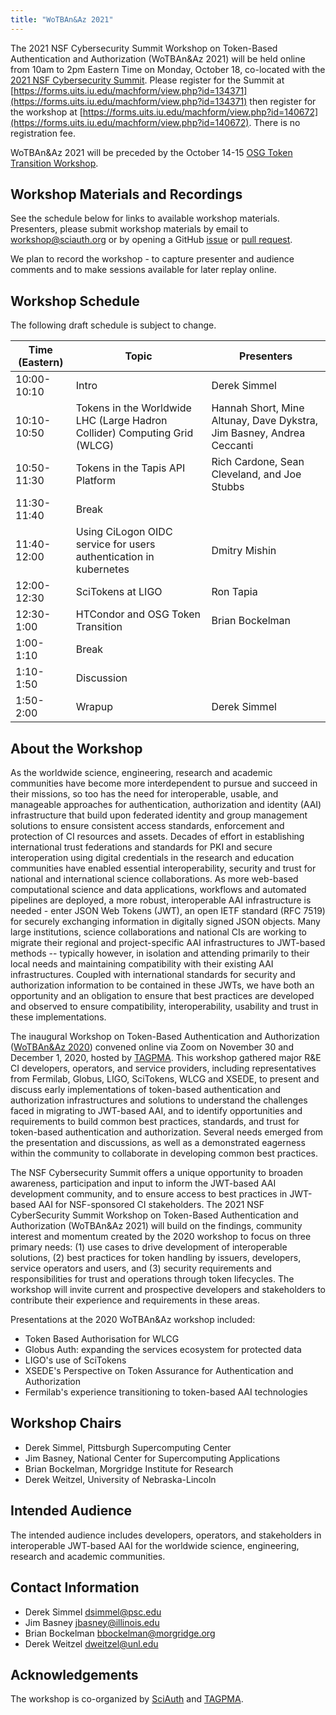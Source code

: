 ```yaml
---
title: "WoTBAn&Az 2021"
---
```


The 2021 NSF Cybersecurity Summit Workshop on Token-Based Authentication and Authorization (WoTBAn&Az 2021) will be held online from 10am to 2pm Eastern Time on Monday, October 18, co-located with the [2021 NSF Cybersecurity Summit](https://www.trustedci.org/2021-cybersecurity-summit). Please register for the Summit at [https://forms.uits.iu.edu/machform/view.php?id=134371](https://forms.uits.iu.edu/machform/view.php?id=134371) then register for the workshop at [https://forms.uits.iu.edu/machform/view.php?id=140672](https://forms.uits.iu.edu/machform/view.php?id=140672). There is no registration fee.

WoTBAn&Az 2021 will be preceded by the October 14-15 [OSG Token Transition Workshop](https://opensciencegrid.org/events/Token-Transition-Workshop/).

Workshop Materials and Recordings
------------------
See the schedule below for links to available workshop materials. Presenters, please submit workshop materials by email to [workshop@sciauth.org](mailto:workshop@sciauth.org) or by opening a GitHub [issue](https://github.com/SciAuth/workshop/issues) or [pull request](https://github.com/SciAuth/workshop/pulls).

We plan to record the workshop - to capture presenter and audience comments and to make sessions available for later replay online.

Workshop Schedule
------------------
The following draft schedule is subject to change.

Time (Eastern) | Topic | Presenters
-------------- | ----- | ----------
10:00-10:10 | Intro | Derek Simmel
10:10-10:50 | Tokens in the Worldwide LHC (Large Hadron Collider) Computing Grid (WLCG) | Hannah Short, Mine Altunay, Dave Dykstra, Jim Basney, Andrea Ceccanti
10:50-11:30 | Tokens in the Tapis API Platform | Rich Cardone, Sean Cleveland, and Joe Stubbs
11:30-11:40 | Break
11:40-12:00 | Using CiLogon OIDC service for users authentication in kubernetes | Dmitry Mishin
12:00-12:30 | SciTokens at LIGO | Ron Tapia
12:30-1:00  | HTCondor and OSG Token Transition | Brian Bockelman
 1:00-1:10  | Break
 1:10-1:50  | Discussion
 1:50-2:00  | Wrapup | Derek Simmel

About the Workshop
------------------
As the worldwide science, engineering, research and academic communities have become more interdependent to pursue and succeed in their missions, so too has the need for interoperable, usable, and manageable approaches for authentication, authorization and identity (AAI) infrastructure that build upon federated identity and group management solutions to ensure consistent access standards, enforcement and protection of CI resources and assets. Decades of effort in establishing international trust federations and standards for PKI and secure interoperation using digital credentials in the research and education communities have enabled essential interoperability, security and trust for national and international science collaborations. As more web-based computational science and data applications, workflows and automated pipelines are deployed, a more robust, interoperable AAI infrastructure is needed - enter JSON Web Tokens (JWT), an open IETF standard (RFC 7519) for securely exchanging information in digitally signed JSON objects. Many large institutions, science collaborations and national CIs are working to migrate their regional and project-specific AAI infrastructures to JWT-based methods -- typically however, in isolation and attending primarily to their local needs and maintaining compatibility with their existing AAI infrastructures. Coupled with international standards for security and authorization information to be contained in these JWTs, we have both an opportunity and an obligation to ensure that best practices are developed and observed to ensure compatibility, interoperability, usability and trust in these implementations.

The inaugural Workshop on Token-Based Authentication and Authorization ([WoTBAn&Az 2020](https://indico.rnp.br/event/33/)) convened online via Zoom on November 30 and December 1, 2020, hosted by [TAGPMA](http://www.tagpma.org/). This workshop gathered major R&E CI developers, operators, and service providers, including representatives from Fermilab, Globus, LIGO, SciTokens, WLCG and XSEDE, to present and discuss early implementations of token-based authentication and authorization infrastructures and solutions to understand the challenges faced in migrating to JWT-based AAI, and to identify opportunities and requirements to build common best practices, standards, and trust for token-based authentication and authorization. Several needs emerged from the presentation and discussions, as well as a demonstrated eagerness within the community to collaborate in developing common best practices.

The NSF Cybersecurity Summit offers a unique opportunity to broaden awareness, participation and input to inform the JWT-based AAI development community, and to ensure access to best practices in JWT-based AAI for NSF-sponsored CI stakeholders. The 2021 NSF CyberSecurity Summit Workshop on Token-Based Authentication and Authorization (WoTBAn&Az 2021) will build on the findings, community interest and momentum created by the 2020 workshop to focus on three primary needs: (1) use cases to drive development of interoperable solutions, (2) best practices for token handling by issuers, developers, service operators and users, and (3) security requirements and responsibilities for trust and operations through token lifecycles. The workshop will invite current and prospective developers and stakeholders to contribute their experience and requirements in these areas.

Presentations at the 2020 WoTBAn&Az workshop included:
* Token Based Authorisation for WLCG
* Globus Auth: expanding the services ecosystem for protected data
* LIGO's use of SciTokens
* XSEDE's Perspective on Token Assurance for Authentication and Authorization
* Fermilab's experience transitioning to token-based AAI technologies

Workshop Chairs
---------------
* Derek Simmel, Pittsburgh Supercomputing Center
* Jim Basney, National Center for Supercomputing Applications
* Brian Bockelman, Morgridge Institute for Research
* Derek Weitzel, University of Nebraska-Lincoln

Intended Audience
--------------------------------------
The intended audience includes developers, operators, and stakeholders in interoperable JWT-based AAI for the worldwide science, engineering, research and academic communities.

Contact Information
-------------------
* Derek Simmel <dsimmel@psc.edu>
* Jim Basney <jbasney@illinois.edu>
* Brian Bockelman <bbockelman@morgridge.org>
* Derek Weitzel <dweitzel@unl.edu>

Acknowledgements
----------------
The workshop is co-organized by [SciAuth](https://sciauth.org/) and [TAGPMA](http://www.tagpma.org/).

